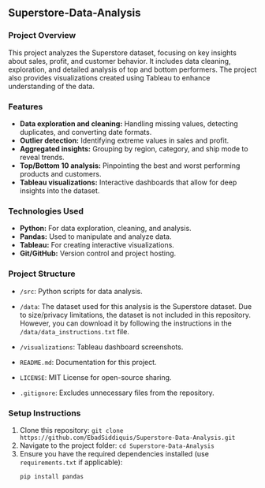 ## Superstore-Data-Analysis
### Project Overview
This project analyzes the Superstore dataset, focusing on key insights about sales, profit, and customer behavior. It includes data cleaning, exploration, and detailed analysis of top and bottom performers. The project also provides visualizations created using Tableau to enhance understanding of the data.

### Features
- **Data exploration and cleaning:** Handling missing values, detecting duplicates, and converting date formats.
- **Outlier detection:** Identifying extreme values in sales and profit.
- **Aggregated insights:** Grouping by region, category, and ship mode to reveal trends.
- **Top/Bottom 10 analysis:** Pinpointing the best and worst performing products and customers.
- **Tableau visualizations:** Interactive dashboards that allow for deep insights into the dataset.

### Technologies Used
- **Python:** For data exploration, cleaning, and analysis.
- **Pandas:** Used to manipulate and analyze data.
- **Tableau:** For creating interactive visualizations.
- **Git/GitHub:** Version control and project hosting.

### Project Structure
- `/src`: Python scripts for data analysis.
- `/data`: The dataset used for this analysis is the Superstore dataset. Due to size/privacy limitations, the dataset is not included in this repository. However, you can download it by following the instructions in the `/data/data_instructions.txt` file.
 
- `/visualizations`: Tableau dashboard screenshots.
- `README.md`: Documentation for this project.
- `LICENSE`: MIT License for open-source sharing.
- `.gitignore`: Excludes unnecessary files from the repository.

### Setup Instructions
1. Clone this repository: `git clone https://github.com/EbadSiddiquis/Superstore-Data-Analysis.git`
2. Navigate to the project folder: `cd Superstore-Data-Analysis`
3. Ensure you have the required dependencies installed (use `requirements.txt` if applicable):
   ```bash
   pip install pandas
